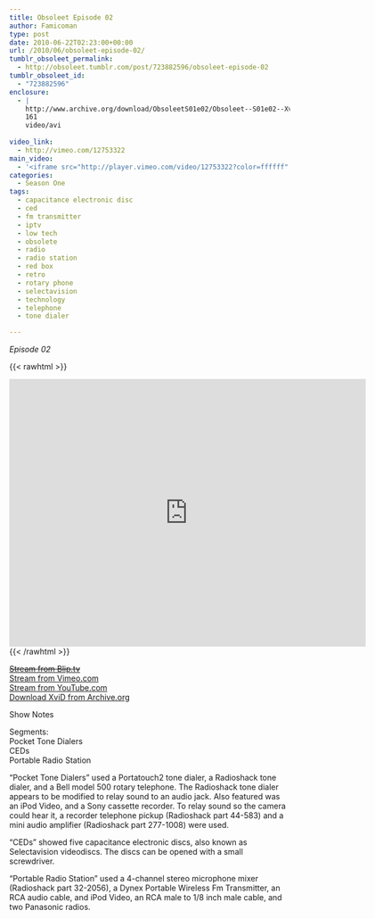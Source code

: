 ```yaml
---
title: Obsoleet Episode 02
author: Famicoman
type: post
date: 2010-06-22T02:23:00+00:00
url: /2010/06/obsoleet-episode-02/
tumblr_obsoleet_permalink:
  - http://obsoleet.tumblr.com/post/723882596/obsoleet-episode-02
tumblr_obsoleet_id:
  - "723882596"
enclosure:
  - |
    http://www.archive.org/download/ObsoleetS01e02/Obsoleet--S01e02--Xvid.avi
    161
    video/avi
    
video_link:
  - http://vimeo.com/12753322
main_video:
  - '<iframe src="http://player.vimeo.com/video/12753322?color=ffffff" width="500" height="331" frameborder="0" webkitAllowFullScreen mozallowfullscreen allowFullScreen></iframe>'
categories:
  - Season One
tags:
  - capacitance electronic disc
  - ced
  - fm transmitter
  - iptv
  - low tech
  - obsolete
  - radio
  - radio station
  - red box
  - retro
  - rotary phone
  - selectavision
  - technology
  - telephone
  - tone dialer

---
```

_Episode 02_

{{< rawhtml >}}
<iframe src="https://archive.org/embed/ObsoleetS01e02" width="640" height="480" frameborder="0" webkitallowfullscreen="true" mozallowfullscreen="true" allowfullscreen></iframe>
{{< /rawhtml >}}


[~~Stream from Blip.tv~~][1]  
[Stream from Vimeo.com][2]  
[Stream from YouTube.com][3]  
[Download XviD from Archive.org][4]

Show Notes

Segments:  
Pocket Tone Dialers  
CEDs  
Portable Radio Station

“Pocket Tone Dialers” used a Portatouch2 tone dialer, a Radioshack tone dialer, and a Bell model 500 rotary telephone. The Radioshack tone dialer appears to be modified to relay sound to an audio jack. Also featured was an iPod Video, and a Sony cassette recorder. To relay sound so the camera could hear it, a recorder telephone pickup (Radioshack part 44-583) and a mini audio amplifier (Radioshack part 277-1008) were used.

“CEDs” showed five capacitance electronic discs, also known as Selectavision videodiscs. The discs can be opened with a small screwdriver.

“Portable Radio Station” used a 4-channel stereo microphone mixer (Radioshack part 32-2056), a Dynex Portable Wireless Fm Transmitter, an RCA audio cable, and iPod Video, an RCA male to 1/8 inch male cable, and two Panasonic radios.

 [1]: http://obsoleet.blip.tv/file/3786905/ "http://obsoleet.blip.tv/file/3786905/"
 [2]: http://vimeo.com/12753322 "Obsoleet s01e02"
 [3]: https://www.youtube.com/watch?v=b4nuD_10VL8
 [4]: http://www.archive.org/download/ObsoleetS01e02/Obsoleet--S01e02--Xvid.avi "Obsoleet s01e02"
